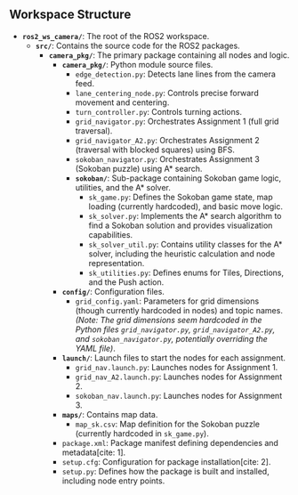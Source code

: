 ## Workspace Structure

* **`ros2_ws_camera/`**: The root of the ROS2 workspace.
    * **`src/`**: Contains the source code for the ROS2 packages.
        * **`camera_pkg/`**: The primary package containing all nodes and logic.
            * **`camera_pkg/`**: Python module source files.
                * `edge_detection.py`: Detects lane lines from the camera feed.
                * `lane_centering_node.py`: Controls precise forward movement and centering.
                * `turn_controller.py`: Controls turning actions.
                * `grid_navigator.py`: Orchestrates Assignment 1 (full grid traversal).
                * `grid_navigator_A2.py`: Orchestrates Assignment 2 (traversal with blocked squares) using BFS.
                * `sokoban_navigator.py`: Orchestrates Assignment 3 (Sokoban puzzle) using A* search.
                * **`sokoban/`**: Sub-package containing Sokoban game logic, utilities, and the A* solver.
                    * `sk_game.py`: Defines the Sokoban game state, map loading (currently hardcoded), and basic move logic.
                    * `sk_solver.py`: Implements the A* search algorithm to find a Sokoban solution and provides visualization capabilities.
                    * `sk_solver_util.py`: Contains utility classes for the A* solver, including the heuristic calculation and node representation.
                    * `sk_utilities.py`: Defines enums for Tiles, Directions, and the Push action.
            * **`config/`**: Configuration files.
                * `grid_config.yaml`: Parameters for grid dimensions (though currently hardcoded in nodes) and topic names. *(Note: The grid dimensions seem hardcoded in the Python files `grid_navigator.py`, `grid_navigator_A2.py`, and `sokoban_navigator.py`, potentially overriding the YAML file)*.
            * **`launch/`**: Launch files to start the nodes for each assignment.
                * `grid_nav.launch.py`: Launches nodes for Assignment 1.
                * `grid_nav_A2.launch.py`: Launches nodes for Assignment 2.
                * `sokoban_nav.launch.py`: Launches nodes for Assignment 3.
            * **`maps/`**: Contains map data.
                * `map_sk.csv`: Map definition for the Sokoban puzzle (currently hardcoded in `sk_game.py`).
            * `package.xml`: Package manifest defining dependencies and metadata[cite: 1].
            * `setup.cfg`: Configuration for package installation[cite: 2].
            * `setup.py`: Defines how the package is built and installed, including node entry points.